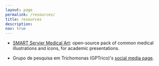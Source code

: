 ```yaml
---
layout: page
permalink: /resources/
title: resources
description: 
nav: true
---
```


* [SMART Servier Medical Art](https://smart.servier.com/): open-source pack of common medical illustrations and icons, for academic presentations. 

* Grupo de pesquisa em Trichomonas (GPTrico)'s [social media page](http://instagram.com/gptrico). 